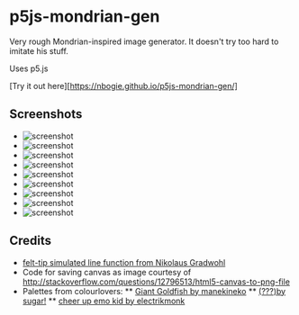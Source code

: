 # p5js-mondrian-gen
Very rough Mondrian-inspired image generator.  It doesn't try too hard to imitate his stuff.

Uses p5.js

[Try it out here][https://nbogie.github.io/p5js-mondrian-gen/]

## Screenshots

* ![screenshot](docs/screenshots/mymondrian1.png)
* ![screenshot](docs/screenshots/mymondrian2.png)
* ![screenshot](docs/screenshots/mymondrian3.png)
* ![screenshot](docs/screenshots/mymondrian4.png)
* ![screenshot](docs/screenshots/mymondrian5_inverted.png)
* ![screenshot](docs/screenshots/mymondrian6.png)
* ![screenshot](docs/screenshots/mymondrian7.png)
* ![screenshot](docs/screenshots/mymondrian8.png)
* ![screenshot](docs/screenshots/mymondrian9.png)

## Credits

* [felt-tip simulated line function from Nikolaus Gradwohl](https://www.local-guru.net/blog/2010/4/23/simulation-of-hand-drawn-lines-in-processing)
* Code for saving canvas as image courtesy of http://stackoverflow.com/questions/12796513/html5-canvas-to-png-file
* Palettes from colourlovers:
** [Giant Goldfish by manekineko](http://www.colourlovers.com/palette/92095/Giant_Goldfish)
** [(???)by sugar!](http://www.colourlovers.com/palette/629637/())
** [cheer up emo kid by electrikmonk](http://www.colourlovers.com/palette/1930/cheer_up_emo_kid)

